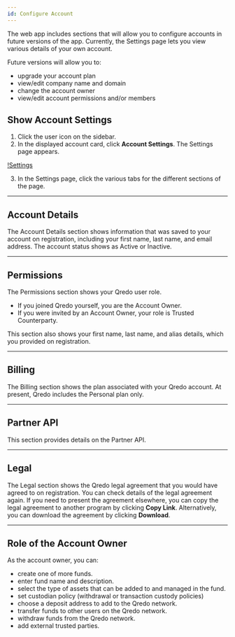 ```yaml
---
id: Configure Account
---
```


The web app includes sections that will allow you to configure accounts in future versions of the app. Currently, the Settings page lets you view various details of your own account.

Future versions will allow you to:

*   upgrade your account plan
*   view/edit company name and domain
*   change the account owner
*   view/edit account permissions and/or members




Show Account Settings
---------------------

1. Click the user icon on the sidebar.
2. In the displayed account card, click **Account Settings**. The Settings page appears.

[!Settings](doc-images/Settings.png)

3. In the Settings page, click the various tabs for the different sections of the page.

---

Account Details
---------------

The Account Details section shows information that was saved to your account on registration, including your first name, last name, and email address. The account status shows as Active or Inactive.

---

Permissions
-----------

The Permissions section shows your Qredo user role.

*   If you joined Qredo yourself, you are the Account Owner.
*   If you were invited by an Account Owner, your role is Trusted Counterparty.


This section also shows your first name, last name, and alias details, which you provided on registration.

---

Billing
-------

The Billing section shows the plan associated with your Qredo account. At present, Qredo includes the Personal plan only.

---

Partner API
-----------

This section provides details on the Partner API. 

---

Legal
-----

The Legal section shows the Qredo legal agreement that you would have agreed to on registration. You can check details of the legal agreement again. If you need to present the agreement elsewhere, you can copy the legal agreement to another program by clicking **Copy Link**. Alternatively, you can download the agreement by clicking **Download**.

---

Role of the Account Owner
-------------------------

As the account owner, you can:

*   create one of more funds.
*   enter fund name and description.
*   select the type of assets that can be added to and managed in the fund.
*   set custodian policy (withdrawal or transaction custody policies)
*   choose a deposit address to add to the Qredo network.
*   transfer funds to other users on the Qredo network.
*   withdraw funds from the Qredo network.
*   add external trusted parties.
